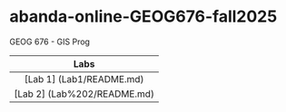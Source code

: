 # abanda-online-GEOG676-fall2025
GEOG 676 - GIS Prog

|Labs     |
|:------:|
|[Lab 1] (Lab1/README.md)|
|[Lab 2] (Lab%202/README.md)|

